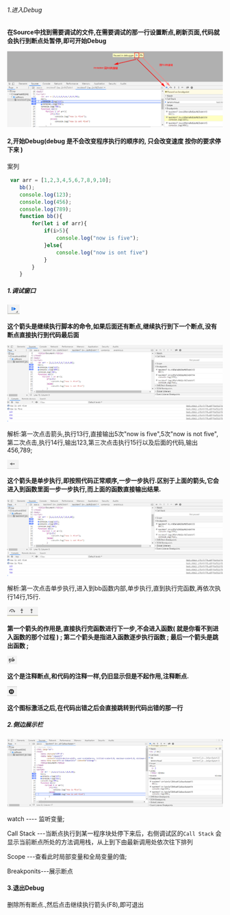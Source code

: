###### 1.进入Debug
 **在Source中找到需要调试的文件,在需要调试的那一行设置断点,刷新页面,代码就会执行到断点处暂停,即可开始Debug**

![avatar](./img/7s.png)

#### 2,开始Debug(debug 是不会改变程序执行的顺序的, 只会改变速度 按你的要求停下来  )

案列

```js
 var arr = [1,2,3,4,5,6,7,8,9,10];
    bb();
    console.log(123);
    console.log(456);
    console.log(789);
    function bb(){
        for(let i of arr){
            if(i>5){
                console.log("now is five");
            }else{
                console.log("now is ont five")
            }
        }
    }
```





##### 1.调试窗口

![avatar](./img/1s.png)

 **这个箭头是继续执行脚本的命令,如果后面还有断点,继续执行到下一个断点,没有断点直接执行到代码最后面** 

![avatar](./img/2s.png)

解析:第一次点击箭头,执行13行,直接输出5次"now is five",5次"now is not five",第二次点击,执行14行,输出123,第三次点击执行15行以及后面的代码,输出456,789;

![avatar](./img/3s.png)

**这个箭头是单步执行,即按照代码正常顺序,一步一步执行.区别于上面的箭头,它会进入到函数里面一步一步执行,而上面的函数直接输出结果.**

![avatar](./img/2s.png)

解析:第一次点击单步执行,进入到bb函数内部,单步执行,直到执行完函数,再依次执行14行,15行.

![avatar](./img/4s.png)

 **第一个箭头的作用是,直接执行完函数进行下一步,不会进入函数( 就是你看不到进入函数的那个过程 ) ; 第二个箭头是指进入函数逐步执行函数 ; 最后一个箭头是跳出函数 ;**

![avatar](./img/5s.png)

 **这个是注释断点,和代码的注释一样,仍旧显示但是不起作用,注释断点.**

![avatar](./img/6s.png)

 **这个图标激活之后,在代码出错之后会直接跳转到代码出错的那一行** 

##### 2.侧边展示栏

![avatar](./img/all.png)

watch ---- 监听变量;

Call Stack ---当断点执行到某一程序块处停下来后，右侧调试区的`Call Stack` 会显示当前断点所处的方法调用栈，从上到下由最新调用处依次往下排列

Scope ---查看此时局部变量和全局变量的值;

Breakponits---展示断点

#### 3.退出Debug

删除所有断点.,然后点击继续执行箭头(F8),即可退出

